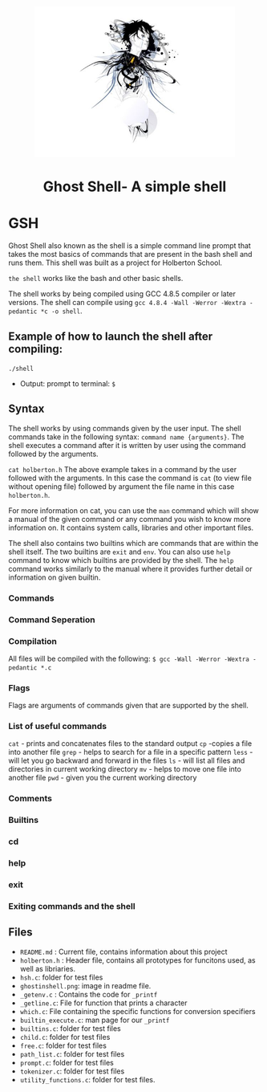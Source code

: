 <p align="center">

  <img src="ghostinshell.png" width="400\"/>

<br>


<h1><p align="center">Ghost Shell- A simple shell</h1></p></font>





# GSH
Ghost Shell also known as the shell is a simple command line prompt that takes the most basics of commands that are present in the bash shell and runs them. This shell was built as a project for Holberton School.

`the shell` works like the bash and other basic shells. 

The shell works by being compiled using GCC 4.8.5 compiler or later versions. The shell can compile using `gcc 4.8.4 -Wall -Werror -Wextra -pedantic *c -o shell`. 

## Example of how to launch the shell after compiling:
`./shell`

* Output: prompt to terminal: `$ `

## Syntax
The shell works by using commands given by the user input. The shell commands take in the following syntax: `command name {arguments}`. The shell executes a command after it is written by user using the command followed by the arguments. 

`cat holberton.h` 
The above example takes in a command by the user followed with the arguments. In this case the command is `cat` (to view file without opening file) followed by argument the file name in this case `holberton.h`.

For more information on cat, you can use the `man` command which will show a manual of the given command or any command you wish to know more information on. It contains system calls, libraries and other important files.

The shell also contains two builtins which are commands that are within the shell itself. The two builtins are `exit` and `env`. You can also use `help` command to know which builtins are provided by the shell. The `help` command works similarly to the manual where it provides further detail or information on given builtin.

### Commands

### Command Seperation


### Compilation
All files will be compiled with the following: `$ gcc -Wall -Werror -Wextra -pedantic *.c`

### Flags
Flags are arguments of commands given that are supported by the shell. 


### List of useful commands
`cat` - prints and concatenates files to the standard output
`cp` -copies a file into another file
`grep` - helps to search for a file in a specific pattern
`less` - will let you go backward and forward in the files
`ls` - will list all files and directories in current working directory
`mv` - helps to move one file into another file
`pwd` - given you the current working directory


### Comments


### Builtins


### cd

### help

### exit


### Exiting commands and the shell


## Files
* `README.md` : Current file, contains information about this project
* `holberton.h` : Header file, contains all prototypes for funcitons used, as well as libriaries.
* `hsh.c`: folder for test files
* `ghostinshell.png`: image in readme file.
* `_getenv.c` : Contains the code for `_printf`
* `_getline.c`: File for function that prints a character
* `which.c`: File containing the specific functions for conversion specifiers
* `builtin_execute.c`: man page for our `_printf`
* `builtins.c`: folder for test files
* `child.c`: folder for test files
* `free.c`: folder for test files
* `path_list.c`: folder for test files
* `prompt.c`: folder for test files
* `tokenizer.c`: folder for test files
* `utility_functions.c`: folder for test files.
